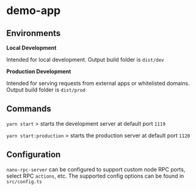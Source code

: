 # demo-app

## Environments

**Local Development** 

Intended for local development. Output build folder is `dist/dev`

**Production Development** 

Intended for serving requests from external apps or whitelisted domains.  Output build folder is `dist/prod`

## Commands
`yarn start` > starts the development server at default port `1119`

`yarn start:production` > starts the production server at default port `1120`


## Configuration
`nano-rpc-server` can be configured to support custom node RPC ports, select RPC `actions`, etc. The supported config options can be found in `src/config.ts`
